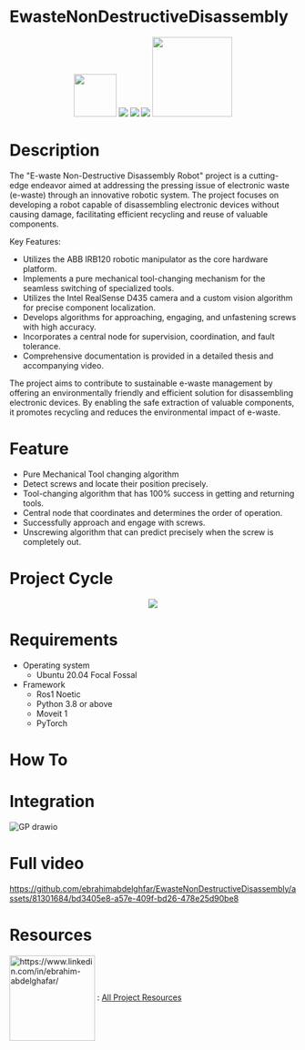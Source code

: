 # EwasteNonDestructiveDisassembly
<p align="center">
<img src="https://img.shields.io/badge/ros-%230A0FF9.svg?style=for-the-badge&logo=ros&logoColor=white" width="75" />
<img src="https://img.shields.io/badge/PyTorch-%23EE4C2C.svg?style=for-the-badge&logo=PyTorch&logoColor=white" />
<img src="https://img.shields.io/badge/Ubuntu-E95420?style=for-the-badge&logo=ubuntu&logoColor=white" /> 
<img src="https://img.shields.io/badge/-Arduino-00979D?style=for-the-badge&logo=Arduino&logoColor=white" /> 
<img src="https://github.com/ebrahimabdelghfar/EwasteNonDestructiveDisassembly/assets/81301684/fbd98431-8832-479f-a85d-9c57664589c8" width="140"/> 

</p>

# Description

The "E-waste Non-Destructive Disassembly Robot" project is a cutting-edge endeavor aimed at addressing the pressing issue of electronic waste (e-waste) through an innovative robotic system. The project focuses on developing a robot capable of disassembling electronic devices without causing damage, facilitating efficient recycling and reuse of valuable components.

Key Features:

* Utilizes the ABB IRB120 robotic manipulator as the core hardware platform.
* Implements a pure mechanical tool-changing mechanism for the seamless switching of specialized tools.
* Utilizes the Intel RealSense D435 camera and a custom vision algorithm for precise component localization.
* Develops algorithms for approaching, engaging, and unfastening screws with high accuracy.
* Incorporates a central node for supervision, coordination, and fault tolerance.
* Comprehensive documentation is provided in a detailed thesis and accompanying video.

The project aims to contribute to sustainable e-waste management by offering an environmentally friendly and efficient solution for disassembling electronic devices. By enabling the safe extraction of valuable components, it promotes recycling and reduces the environmental impact of e-waste.

# Feature
* Pure Mechanical Tool changing algorithm
* Detect screws and locate their position precisely.
* Tool-changing algorithm that has 100% success in getting and returning tools.
* Central node that coordinates and determines the order of operation.
* Successfully approach and engage with screws.
* Unscrewing algorithm that can predict precisely when the screw is completely out.

# Project Cycle
<p align="center">
 <img src="https://github.com/ebrahimabdelghfar/EwasteNonDestructiveDisassembly/assets/81301684/fdc5c255-99f7-43f3-8536-2a72fc1e7f8f" />  
</p>



# Requirements
- Operating system
   -  Ubuntu 20.04 Focal Fossal
-  Framework
   - Ros1 Noetic
   - Python 3.8 or above
   - Moveit 1
   - PyTorch
# How To
# Integration
![GP drawio](https://github.com/ebrahimabdelghfar/EwasteNonDestructiveDisassembly/assets/81301684/19acd6ee-6b94-4af5-b320-a5827037b2bb)

# Full video

https://github.com/ebrahimabdelghfar/EwasteNonDestructiveDisassembly/assets/81301684/bd3405e8-a57e-409f-bd26-478e25d90be8

# Resources 

<img align="center" src="https://github.com/ebrahimabdelghfar/EwasteNonDestructiveDisassembly/assets/81301684/9f4551af-32a1-4df1-8719-abc87daf2bc5" alt="https://www.linkedin.com/in/ebrahim-abdelghafar/" width="150"/> :  [All Project Resources](https://engasuedu-my.sharepoint.com/:f:/g/personal/18p2187_eng_asu_edu_eg/EhhmfK2uarxNuSgLD824AL8BBW_xkY51RF4FKOA_jGJPSg?e=DFBrxT )
